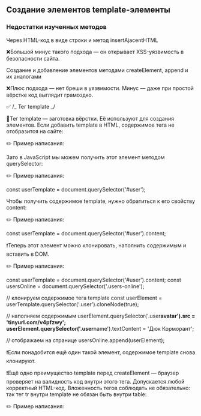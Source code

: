 ## Создание элементов template-элементы

### Недостатки изученных методов 

Через HTML-код в виде строки и метод insertAjacentHTML

❌Большой минус такого подхода — он открывает XSS-уязвимость в безопасности сайта.

Создание и добавление элементов методами createElement, append и их аналогами

❌Плюс подхода — нет бреши в уязвимости. Минус — даже при простой вёрстке код выглядит грамоздко.

✅
/_ Тег template _/

🔶Тег template — заготовка вёрстки. Её используют для создания элементов. Если добавить template в HTML, содержимое тега не отобразится на сайте:

✏️ Пример написания:

<template id="user">
  <div class="user">
    <img class="user__avatar" alt="avatar">
    <p class="user__name"></p>
  </div>
</template>

Зато в JavaScript мы можем получить этот элемент методом querySelector:

✏️ Пример написания:

const userTemplate = document.querySelector('#user');

Чтобы получить содержимое template, нужно обратиться к его свойству content:

✏️ Пример написания:

const userTemplate = document.querySelector('#user').content;

❗Теперь этот элемент можно клонировать, наполнить содержимым и вставить в DOM.

✏️ Пример написания:

const userTemplate = document.querySelector('#user').content;
const usersOnline = document.querySelector('.users-online');

// клонируем содержимое тега template
const userElement = userTemplate.querySelector('.user').cloneNode(true);

// наполняем содержимым
userElement.querySelector('.user**avatar').src = 'tinyurl.com/v4pfzwy';
userElement.querySelector('.user**name').textContent = 'Дюк Корморант';

// отображаем на странице
usersOnline.append(userElement);

❗Если понадобится ещё один такой элемент, содержимое template снова клонируют.

❗Ещё одно преимущество template перед createElement — браузер проверяет на валидность код внутри этого тега. Допускается любой корректный HTML-код. Вложенность тегов соблюдать не обязательно: так тег tr внутри template не обязан быть внутри table:

✏️ Пример написания:

<template id="user">
  <!-- tr может быть сам по себе -->
  <tr class="data"></tr>
</template>
